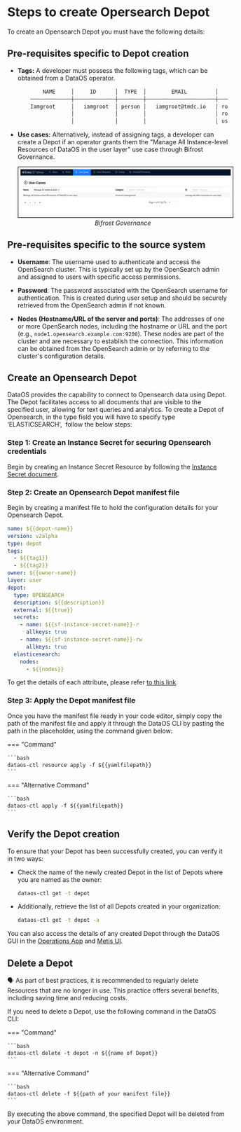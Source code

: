 # Steps to create Opersearch Depot

To create an Opensearch Depot you must have the following details:

## Pre-requisites specific to Depot creation

- **Tags:** A developer must possess the following tags, which can be obtained from a DataOS operator.

    ```bash
            NAME     │     ID      │  TYPE  │        EMAIL         │              TAGS               
        ─────────────┼─────────────┼────────┼──────────────────────┼─────────────────────────────────
        Iamgroot     │   iamgroot  │ person │   iamgroot@tmdc.io   │ roles:id:data-dev,                            
                     │             │        │                      │ roles:id:user,                  
                     │             │        │                      │ users:id:iamgroot  
    ```

- **Use cases:** Alternatively, instead of assigning tags, a developer can create a Depot if an operator grants them the "Manage All Instance-level Resources of DataOS in the user layer" use case through Bifrost Governance.

    <center>
    <img src="/resources/depot/usecase2.png" alt="Bifrost Governance" style="width:60rem; border: 1px solid black; padding: 5px;" />
    <figcaption><i>Bifrost Governance</i></figcaption>
    </center>

## Pre-requisites specific to the source system

- **Username**: The username used to authenticate and access the OpenSearch cluster. This is typically set up by the OpenSearch admin and assigned to users with specific access permissions.

- **Password**: The password associated with the OpenSearch username for authentication. This is created during user setup and should be securely retrieved from the OpenSearch admin if not known.

- **Nodes (Hostname/URL of the server and ports)**: The addresses of one or more OpenSearch nodes, including the hostname or URL and the port (e.g., `node1.opensearch.example.com:9200`). These nodes are part of the cluster and are necessary to establish the connection. This information can be obtained from the OpenSearch admin or by referring to the cluster's configuration details.

## Create an Opensearch Depot

DataOS provides the capability to connect to Opensearch data using Depot. The Depot facilitates access to all documents that are visible to the specified user, allowing for text queries and analytics. To create a Depot of Opensearch, in the type field you will have to specify type ‘ELASTICSEARCH‘,  follow the below steps:

### **Step 1: Create an Instance Secret for securing Opensearch credentials**

Begin by creating an Instance Secret Resource by following the [Instance Secret document](/resources/instance_secret/data_sources/opensearch/).

### **Step 2: Create an Opensearch Depot manifest file**

Begin by creating a manifest file to hold the configuration details for your Opensearch Depot. 



```yaml 
name: ${{depot-name}}
version: v2alpha
type: depot
tags:
  - ${{tag1}}
  - ${{tag2}}
owner: ${{owner-name}}
layer: user
depot:
  type: OPENSEARCH           
  description: ${{description}}
  external: ${{true}}
  secrets:
    - name: ${{sf-instance-secret-name}}-r
      allkeys: true
    - name: ${{sf-instance-secret-name}}-rw
      allkeys: true
  elasticesearch:                           
    nodes:
      - ${{nodes}}
```

To get the details of each attribute, please refer [to this link](/resources/depot/configurations).
   

### **Step 3: Apply the Depot manifest file**

Once you have the manifest file ready in your code editor, simply copy the path of the manifest file and apply it through the DataOS CLI by pasting the path in the placeholder, using the command given below:

=== "Command"

    ```bash 
    dataos-ctl resource apply -f ${{yamlfilepath}}
    ```
=== "Alternative Command"

    ```bash 
    dataos-ctl apply -f ${{yamlfilepath}}
    ```



## Verify the Depot creation

To ensure that your Depot has been successfully created, you can verify it in two ways:

- Check the name of the newly created Depot in the list of Depots where you are named as the owner:

    ```bash
    dataos-ctl get -t depot
    ```

- Additionally, retrieve the list of all Depots created in your organization:

    ```bash
    dataos-ctl get -t depot -a
    ```

You can also access the details of any created Depot through the DataOS GUI in the [Operations App](https://dataos.info/interfaces/operations/) and [Metis UI](https://dataos.info/interfaces/metis/).

## Delete a Depot

<aside class="callout">
🗣️ As part of best practices, it is recommended to regularly delete Resources that are no longer in use. This practice offers several benefits, including saving time and reducing costs.
</aside>

If you need to delete a Depot, use the following command in the DataOS CLI:

=== "Command"

    ```bash 
    dataos-ctl delete -t depot -n ${{name of Depot}}
    ```
=== "Alternative Command"

    ```bash 
    dataos-ctl delete -f ${{path of your manifest file}}
    ```


By executing the above command, the specified Depot will be deleted from your DataOS environment.